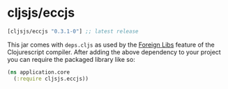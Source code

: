 # cljsjs/eccjs

[](dependency)
```clojure
[cljsjs/eccjs "0.3.1-0"] ;; latest release
```
[](/dependency)

This jar comes with `deps.cljs` as used by the [Foreign Libs][flibs] feature
of the Clojurescript compiler. After adding the above dependency to your project
you can require the packaged library like so:

```clojure
(ns application.core
  (:require cljsjs.eccjs))
```

[flibs]: https://github.com/clojure/clojurescript/wiki/Packaging-Foreign-Dependencies
